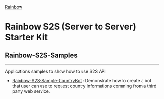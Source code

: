[Rainbow](images/logo_rainbow.png)

# Rainbow S2S (Server to Server) Starter Kit

## Rainbow-S2S-Samples

---

Applications samples to show how to use  S2S API

- [Rainbow-S2S-Sample-CountryBot](https://github.com/Rainbow-CPaaS/Rainbow-S2S-Samples/tree/master/Rainbow-S2S-CountryBot) : Demonstrate how to create a bot that user can use to request country informations comming from a third party web service.

